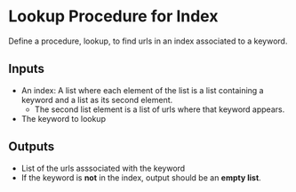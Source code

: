 # Lookup Procedure for Index
Define a procedure, lookup, to find urls in an index associated to a keyword.
## Inputs
* An index: A list where each element of the list is a list containing a keyword and a list as its second element.
    * The second list element is a list of urls where that keyword appears.
* The keyword to lookup

## Outputs
* List of the urls asssociated with the keyword
* If the keyword is **not** in the index, output should be an **empty list**.